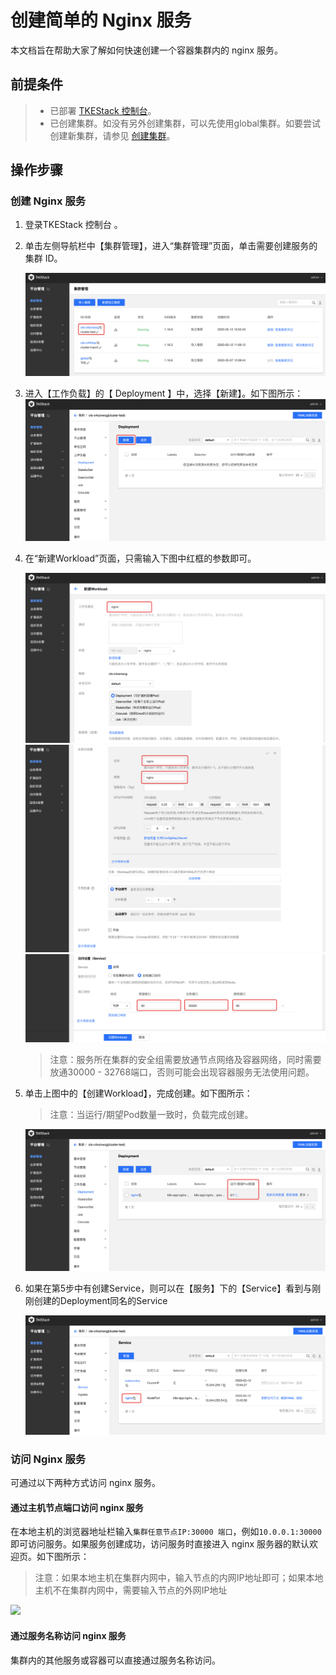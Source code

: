 # 创建简单的 Nginx 服务
本文档旨在帮助大家了解如何快速创建一个容器集群内的 nginx 服务。

## 前提条件
>- 已部署 [TKEStack 控制台](../../产品部署指南/部署环境要求.md)。
>-  已创建集群。如没有另外创建集群，可以先使用global集群。如要尝试创建新集群，请参见 [创建集群](../../产品使用指南/平台管理控制台/集群管理.md)。

## 操作步骤

### 创建 Nginx 服务

1. 登录TKEStack 控制台 。

2. 单击左侧导航栏中【集群管理】，进入“集群管理”页面，单击需要创建服务的集群 ID。

   ![](../../../images/nginx-0.png)

3. 进入【工作负载】的【 Deployment 】中，选择【新建】。如下图所示：
    ![](../../../images/nginx-1.png)

4. 在“新建Workload”页面，只需输入下图中红框的参数即可。

   ![](../../../images/nginx-2.png)![](../../../images/nginx-3.png)![](../../../images/nginx-4.png)

   >  注意：服务所在集群的安全组需要放通节点网络及容器网络，同时需要放通30000 - 32768端口，否则可能会出现容器服务无法使用问题。

5. 单击上图中的【创建Workload】，完成创建。如下图所示：

   > 注意：当运行/期望Pod数量一致时，负载完成创建。

   ![](../../../images/nginx-5.png)

6. 如果在第5步中有创建Service，则可以在【服务】下的【Service】看到与刚刚创建的Deployment同名的Service

   ![](../../../images/nginx-6.png)


### 访问 Nginx 服务

可通过以下两种方式访问 nginx 服务。

#### 通过主机节点端口访问 nginx 服务

在本地主机的浏览器地址栏输入`集群任意节点IP:30000 端口`，例如`10.0.0.1:30000`即可访问服务。如果服务创建成功，访问服务时直接进入 nginx 服务器的默认欢迎页。如下图所示：

> 注意：如果本地主机在集群内网中，输入节点的内网IP地址即可；如果本地主机不在集群内网中，需要输入节点的外网IP地址

![](https://main.qcloudimg.com/raw/37246241fe0abd1d3796c080b1661217.png)

#### 通过服务名称访问 nginx 服务

集群内的其他服务或容器可以直接通过服务名称访问。